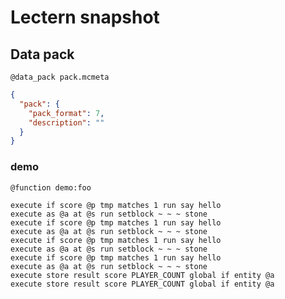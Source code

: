 # Lectern snapshot

## Data pack
`@data_pack pack.mcmeta`

```json
{
  "pack": {
    "pack_format": 7,
    "description": ""
  }
}
```

### demo
`@function demo:foo`

```mcfunction
execute if score @p tmp matches 1 run say hello
execute as @a at @s run setblock ~ ~ ~ stone
execute if score @p tmp matches 1 run say hello
execute as @a at @s run setblock ~ ~ ~ stone
execute if score @p tmp matches 1 run say hello
execute as @a at @s run setblock ~ ~ ~ stone
execute if score @p tmp matches 1 run say hello
execute as @a at @s run setblock ~ ~ ~ stone
execute store result score PLAYER_COUNT global if entity @a
execute store result score PLAYER_COUNT global if entity @a
```
